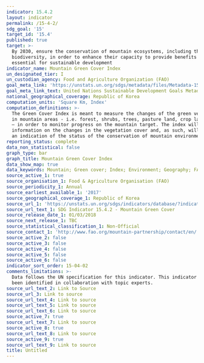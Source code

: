 ```yaml
---
indicator: 15.4.2
layout: indicator
permalink: /15-4-2/
sdg_goal: '15'
target_id: '15.4'
published: true
target: >-
  By 2030, ensure the conservation of mountain ecosystems, including their
  biodiversity, in order to enhance their capacity to provide benefits that are
  essential for sustainable development
indicator_name: Mountain Green Cover Index
un_designated_tier: I
un_custodian_agency: Food and Agriculture Organization (FAO)
goal_meta_link: 'https://unstats.un.org/sdgs/metadata/files/Metadata-15-04-02.pdf'
goal_meta_link_text: United Nations Sustainable Development Goals Metadata (PDF 384 KB)
national_geographical_coverage: Republic of Korea
computation_units: 'Square Km, Index'
computation_definitions: >-
  The Green Cover Index is meant to measure the changes of the green vegetation
  in mountain areas - i.e. forest, shrubs, trees, pasture land, crop land, etc.
  – in order to monitor progress on the mountain target. The index will provide
  information on the changes in the vegetation cover and, as such, will provide
  an indication of the status of the conservation of mountain environments.
reporting_status: complete
data_non_statistical: false
graph_type: bar
graph_title: Mountain Green Cover Index
data_show_map: true
data_keywords: Mountain; Green cover; Index; Environment; Geography; FAO
source_active_1: true
source_organisation_1: Food & Agriculture Organisation (FAO)
source_periodicity_1: Annual
source_earliest_available_1: '2017'
source_geographical_coverage_1: Republic of Korea
source_url_1: 'https://unstats.un.org/sdgs/indicators/database/?indicator=15.4.2'
source_url_text_1: SDG Indicator 15.4.2 - Mountain Green Cover
source_release_date_1: 01/03/2018
source_next_release_1: TBC
source_statistical_classification_1: Non-Official
source_contact_1: 'http://www.fao.org/mountain-partnership/contact/en/'
source_active_2: false
source_active_3: false
source_active_4: false
source_active_5: false
source_active_6: false
indicator_sort_order: 15-04-02
comments_limitations: >-
  Data follows the UN specification for this indicator. This indicator has not
  been identified in collaboration with topic experts.
source_url_text_2: Link to Source
source_url_3: Link to source
source_url_text_4: Link to source
source_url_text_5: Link to source
source_url_text_6: Link to source
source_active_7: true
source_url_text_7: Link to source
source_active_8: true
source_url_text_8: Link to source
source_active_9: true
source_url_text_9: Link to source
title: Untitled
---
```

